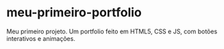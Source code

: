 # meu-primeiro-portfolio
Meu primeiro projeto. Um portfolio feito em HTML5, CSS e JS, com botões interativos e animações.
